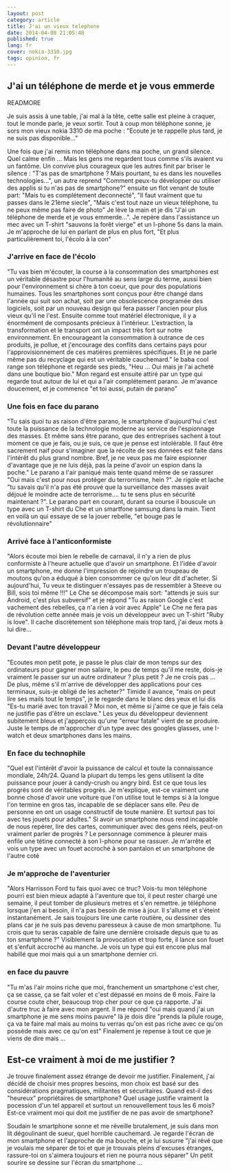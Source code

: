 ```yaml
---
layout: post
category: article
title: J'ai un vieux telephone
date: 2014-04-08 21:05:48
published: true
lang: fr
cover: nokia-3310.jpg
tags: opinion, fr
---
```

## J'ai un téléphone de merde et je vous emmerde
READMORE

Je suis assis à une table, j'ai mal à la tête, cette salle est pleine à craquer, tout le monde parle, je veux sortir. 
Tout à coup mon téléphone sonne, je sors mon vieux nokia 3310 de ma poche : "Ecoute je te rappelle plus tard, je ne suis pas disponible..."


Une fois que j'ai remis mon téléphone dans ma poche, un grand silence. 
Quel calme enfin ... Mais les gens me regardent tous comme s'ils avaient vu un fantôme.
Un convive plus courageux que les autres finit par briser le silence :  "T'as pas de smartphone ? Mais pourtant, tu es dans les nouvelles technologies...", un autre reprend "Comment peux-tu développer ou utiliser des applis si tu n'as pas de smartphone?" ensuite un flot venant de toute part: "Mais tu es complétement deconnecté", "Il faut vraiment que tu passes dans le 21ème siecle", "Mais c'est tout naze un vieux téléphone, tu ne peux même pas faire de photo"
Je lève la main et je dis "J'ai un téléphone de merde et je vous emmerde...".
Je repère dans l'assistance un mec avec un T-shirt "sauvons la forêt vierge" et un I-phone 5s dans la main. 
Je m'approche de lui en parlant de plus en plus fort, "Et plus particulièrement toi, l'écolo à la con"

### J'arrive en face de l'écolo
"Tu vas bien m'écouter, la course à la consommation des smartphones est un véritable désastre pour l'humanité au sens large du terme, aussi bien pour l'environnement si chère à ton coeur, que pour des populations humaines.
Tous les smartphones sont conçus pour être changé dans l'année qui suit son achat, soit par une obsolescence programée des logiciels, soit par un nouveau design qui fera passer l'ancien pour plus vieux qu'il ne l'est. 
Ensuite comme tout matériel électronique, il y a énormément de composants précieux à l'intérieur. 
L'extraction, la transformation et le transport ont un impact très fort sur notre environnement. 
En encourageant la consommation à outrance de ces produits, je pollue, et j'encourage des conflits dans certains pays pour l'approvisionnement de ces matières premières spécifiques. 
Et je ne parle même pas du recyclage qui est un véritable cauchemard." 
le baba cool range son téléphone et regarde ses pieds, "Heu ... Oui mais je l'ai acheté dans une boutique bio."
Mon regard est ensuite attiré par un type qui regarde tout autour de lui et qui a l'air complétement parano.
Je m'avance doucement, et je commence "et toi aussi, putain de parano"

### Une fois en face du parano
"Tu sais quoi tu as raison d'être parano, le smartphone d'aujourd'hui c'est toute la puissance de la technologie moderne au service de l'espionnage des masses. 
Et même sans être parano, que des entreprises sachent à tout moment ce que je fais, ou je suis, ce que je pense est intolérable. 
Il faut être sacrement naif pour s'imaginer que la récolte de ses données est faite dans l'intérêt du plus grand nombre. 
Bref, je ne veux pas me faire espionner d'avantage que je ne luis déjà, pas la peine d'avoir un espion dans la poche."
Le parano a l'air paniqué mais tente quand même de se rassurer "Oui mais c'est pour nous protéger du terrorrisme, hein ?". 
Je rigole et lache "tu savais qu'il n'a pas été prouvé que la surveillance des masses avait déjoué le moindre acte de terrorisme.... tu te sens plus en sécurité maintenant ?".
Le parano part en courant, durant sa course il bouscule un type avec un T-shirt du Che et un smartfone samsung dans la main. 
Tient en voilà un qui essaye de se la jouer rebelle, "et bouge pas le révolutionnaire"

### Arrivé face à l'anticonformiste
"Alors écoute moi bien le rebelle de carnaval, il n'y a rien de plus conformiste à l'heure actuelle que d'avoir un smartphone.
Et l'idée d'avoir un smartphone, me donne l'impression de rejoindre un troupeau de moutons qu'on a éduqué à bien consommer ce qu'on leur dit d'acheter.
Si aujourd'hui, Tu veux te distinguer n'essayes pas de ressembler à Steeve ou Bill, sois toi même !!!"
Le Che se décompose mais sort: "attends je suis sur Android, c'est plus subversif" et je répond "Tu as raison Google c'est vachement des rebelles, ça n'a rien à voir avec Apple"
Le Che ne fera pas de révolution cette année mais je vois un développeur avec un T-shirt "Ruby is love".
Il cache discrètement son téléphone mais trop tard, j'ai deux mots à lui dire...

### Devant l'autre développeur
"Ecoutes mon petit pote, je passe le plus clair de mon temps sur des ordinateurs pour gagner mon salaire, le peu de temps qu'il me reste, dois-je vraiment le passer sur un autre ordinateur ? plus petit ? Je ne crois pas ...
De plus, même s'il m'arrive de développer des applications pour ces terminaux, suis-je obligé de les acheter?"
Timide il avance, "mais on peut lire ses mails tout le temps", je le regarde dans le blanc des yeux et lui dis
"Es-tu marié avec ton travail ? Moi non, et même si j'aime ce que je fais cela ne justifie pas d'être un esclave."
Les yeux du développeur deviennent subitement bleus et j'apperçois qu'une "erreur fatale" vient de se produire. 
Juste le temps de m'approcher d'un type avec des googles glasses, une I-watch et deux smartphones dans les mains. 

### En face du technophile
"Quel est l'intérêt d'avoir la puissance de calcul et toute la connaissance mondiale, 24h/24. 
Quand la plupart du temps les gens utilisent la dite puissance pour jouer à candy-crush ou angry bird. 
Est ce que tous les progrès sont de véritables progrès. 
Je m'explique, est-ce vraiment une bonne chose d'avoir une voiture que l'on utilise tout le temps si à la longue l'on termine en gros tas, incapable de se déplacer sans elle.
Peu de personne en ont un usage constructif de toute manière. Et surtout pas toi avec tes jouets pour adultes."
Si avoir un smartphone nous rend incapable de nous repérer, lire des cartes, communiquer avec des gens réels, peut-on vraiment parler de progrès ?
Le personnage commence à pleurer mais enfile une tétine connecté à son I-phone pour se rassuer.
Je m'arrête et vois un type avec un fouet accroché à son pantalon et un smartphone de l'autre coté 

### Je m'approche de l'aventurier
"Alors Harrisson Ford tu fais quoi avec ce truc? 
Vois-tu mon téléphone pourri est bien mieux adapté à l'aventure que toi, il peut rester chargé une semaine, il peut tomber de plusieurs metres et s'en remettre. 
je téléphone lorsque j'en ai besoin, il n'a pas besoin de mise à jour. Il s'allume et s'éteint instantanément.
Je sais toujours lire une carte routière, ou dessiner des plans car je ne suis pas devenu paresseux à cause de mon smartphone.
Tu crois que tu seras capable de faire une dernière croisade depuis que tu as ton smartphone ?"
Visiblement la provocation et trop forte, il lance son fouet et s'enfuit accroché au manche.
Je vois un type qui est encore plus mal habillé que moi mais qui a un smartphone dernier cri.

### en face du pauvre 
"Tu m'as l'air moins riche que moi, franchement un smartphone c'est cher, ça se casse, ça se fait voler et c'est dépassé en moins de 6 mois. 
Faire la course coute cher, beaucoup trop cher pour ce que ça rapporte. J'ai d'autre truc à faire avec mon argent.
Il me répond "oui mais quand j'ai un smartphone je me sens moins pauvre" là je dois dire "prends la pilule rouge, ça va te faire mal mais au moins tu verras qu'on est pas riche avec ce qu'on possède mais avec ce qu'on est"
Finalement je repense à tout ce que je viens de dire mais ...

## Est-ce vraiment à moi de me justifier ?
Je trouve finalement assez étrange de devoir me justifier. 
Finalement, j'ai décidé de choisir mes propres besoins, mon choix est basé sur des considérations pragmatiques, militantes et sécuritaires. 
Quand est-il des "heureux" propriétaires de smartphone? Quel usage justifie vraiment la pocession d'un tel appareil et surtout un renouvellement tous les 6 mois?
Est-ce vraiment moi qui doit me justifier de ne pas avoir de smartphone?

Soudain le smartphone sonne et me réveille brutalement, je suis dans mon lit dégoulinant de sueur, quel horrible cauchemard.
Je regarde l'écran de mon smartphone et l'approche de ma bouche, et je lui susurre "j'ai révé que je voulais me séparer de toi et que je trouvais pleins d'excuses étranges, rassure-toi on s'aimera toujours et rien ne pourra nous séparer"
Un petit sourire se dessine sur l'écran du smartphone ...
